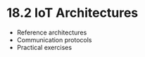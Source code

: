 # 18.2 IoT Architectures

- Reference architectures
- Communication protocols
- Practical exercises
